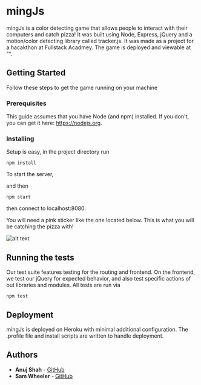 # mingJs

mingJs is a color detecting game that allows people to interact with their computers and catch pizza! It was built using Node, Express, jQuery and a motion/color detecting library called tracker.js. It was made as a project for a hacakthon at Fullstack Acadmey. The game is deployed and viewable at "".

## Getting Started

Follow these steps to get the game running on your machine

### Prerequisites

This guide assumes that you have Node (and npm) installed. If you don't, you can get it here: https://nodejs.org.

### Installing

Setup is easy, in the project directory run

```
npm install
```

To start the server,

and then

```
npm start
```

then connect to localhost:8080.

You will need a pink sticker like the one located below. This is what you will be catching the pizza with!

![alt text][logo]

[logo]: ../images/examplePink.jpeg

## Running the tests

Our test suite features testing for the routing and frontend. On the frontend, we test our jQuery for expected behavior, and also test specific actions of out libraries and modules. All tests are run via

```
npm test
```

## Deployment

mingJs is deployed on Heroku with minimal additional configuration. The .profile file and install scripts are written to handle deployment.

## Authors

* **Anuj Shah** - [GitHub](https://github.com/anujshah108)
* **Sam Wheeler** - [GitHub](https://github.com/sbwheeler)
